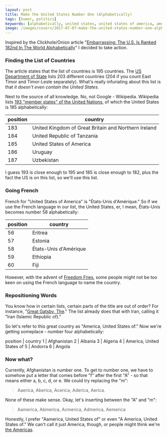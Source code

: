 ```yaml
---
layout: post
title: Make the United States Number One (Alphabetically)
tags: [humor, politics]
keywords: [alphabetically, united states, united states of america, america, us, clickhole, the onion, satire]
image: /images/covers/2017-07-07-make-the-united-states-number-one-alphabetically.png
---
```


Inspired by the Clickhole/Onion article "[Embarrassing: The U.S. Is Ranked 182nd In The World Alphabetically](http://www.clickhole.com/article/embarrassing-us-ranked-182nd-world-alphabetically-1855)" I decided to take action. 

### Finding the List of Countries

The article states that the list of countries is 195 countries. The [US Department of State](https://www.state.gov/misc/list/) lists 203 different countries (204 if you count East Timor and Timor-Leste separately). What's really infuriating about this list is that *it doesn't even contain the United States*.

Next to the source of all knowledge. No, not Google - Wikipedia. Wikipedia lists [193 "member states" of the United Nations](https://en.wikipedia.org/wiki/Member_states_of_the_United_Nations), of which the United States is 185 alphabetically:

position | country
--- | ---
183 | United Kingdom of Great Britain and Northern Ireland
184 | United Republic of Tanzania
185 | United States of America
186 | Uruguay
187 | Uzbekistan


I guess 193 is close enough to 195 and 185 is close enough to 182, plus the fact the US is on this list, so we'll use this list.

### Going French

French for "United States of America" is "&Eacute;tats-Unis d'Am&eacute;rique." So if we use the French language in our list, the United States, er, I mean, &Eacute;tats-Unis becomes number 58 alphabetically:

position | country
--- | ---
56 | Eritrea
57 | Estonia
58 | &Eacute;tats-Unis d'Am&eacute;rique
59 | Ethiopia
60 | Fiji

However, with the advent of [Freedom Fries](https://en.wikipedia.org/wiki/Freedom_fries), some people might not be too keen on using the French language to name the country.

### Repositioning Words

You know how in certain lists, certain parts of the title are out of order? For instance, "[Great Gatsby, The](https://www.abebooks.com/products/isbn/9781976300349/22790058643)." The list already does that with Iran, calling it "Iran (Islamic Republic of)."

So let's refer to this great country as "America, United States of." Now we're getting someplace - number four alphabetically:

position | country
1 | Afghanistan
2 | Albania
3 | Algeria
4 | America, United States of
5 | Andorra
6 | Angola

### Now what? 

Currently, Afghanistan is number one. To get to number one, we have to somehow put a letter that comes before "f" after the first "A" - so that means either a, b, c, d, or e. We could try replacing the "m":

> Aaerica, Aberica, Acerica, Aderica, Aerica.

None of these make sense. Okay, let's inserting between the "A" and "m":

> Aamerica, Abmerica, Acmerica, Admerica, Aemerica

Honestly, I prefer "Aamerica, United States of" or even "A America, United States of." We can't call it just America, though, or people might think we're [the Americas](https://en.wikipedia.org/wiki/Americas).